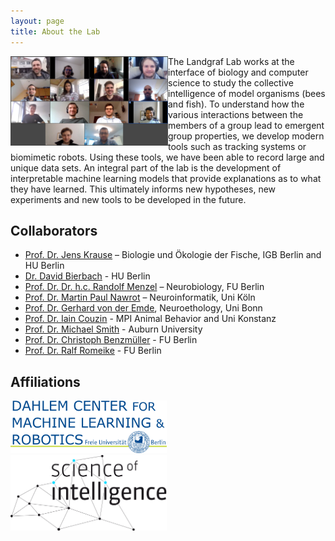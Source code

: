 ```yaml
---
layout: page
title: About the Lab
---
```

<p>
<a href="https://bioroboticslab.github.io/website/team.html"><img align="left" width="50%" src="./assets/images/lab_photo.png" id="homepageTeamPic"/></a>

The Landgraf Lab works at the interface of biology and computer science to study the collective intelligence of model organisms (bees and fish). To understand how the various interactions between the members of a group lead to emergent group properties, we develop modern tools such as tracking systems or biomimetic robots. Using these tools, we have been able to record large and unique data sets. An integral part of the lab is the development of interpretable machine learning models that provide explanations as to what they have learned. This ultimately informs new hypotheses, new experiments and new tools to be developed in the future.
</p>

##  Collaborators

* [Prof. Dr. Jens Krause](https://www.igb-berlin.de/en/profile/jens-krause) – Biologie und Ökologie der Fische, IGB Berlin and HU Berlin
* [Dr. David Bierbach](http://www.davidbierbach.com/) - HU Berlin
* [Prof. Dr. Dr. h.c. Randolf Menzel](https://www.bcp.fu-berlin.de/en/biologie/arbeitsgruppen/neurobiologie/ag_menzel/index.html) – Neurobiology, FU Berlin
* [Prof. Dr. Martin Paul Nawrot](https://neuroscience.uni-koeln.de/neuroforum/ag-nawrot) – Neuroinformatik, Uni Köln
* [Prof. Dr. Gerhard von der Emde](https://www.zoologie.uni-bonn.de/abteilungen/neuroethologie-sensorische-oekologie-prof.-g.-von-der-emde), Neuroethology, Uni Bonn
* [Prof. Dr. Iain Couzin](https://collectivebehaviour.com/people/couzin-iain/) - MPI Animal Behavior and Uni Konstanz
* [Prof. Dr. Michael Smith](https://smithbeelab.com/pages/people/) - Auburn University
* [Prof. Dr. Christoph Benzmüller](http://page.mi.fu-berlin.de/cbenzmueller/) - FU Berlin
* [Prof. Dr. Ralf Romeike](https://www.mi.fu-berlin.de/inf/groups/ag-ddi/team/prof/rromeike.html) - FU Berlin

## Affiliations
<a href="https://www.mi.fu-berlin.de/inf/groups/ag-ki/index.html"><img src="assets/images/DCMLR.png" width="250"></a> &nbsp;
<a href="https://www.scienceofintelligence.de/"><img src="assets/images/ScioI_Logo_L.svg.png" width="250"></a>
